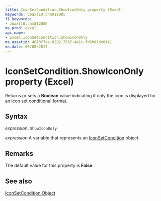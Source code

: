 ```yaml
---
title: IconSetCondition.ShowIconOnly property (Excel)
keywords: vbaxl10.chm812085
f1_keywords:
- vbaxl10.chm812085
ms.prod: excel
api_name:
- Excel.IconSetCondition.ShowIconOnly
ms.assetid: 4613f7ae-8282-755f-4a1c-fd6b01de0141
ms.date: 06/08/2017
---
```



# IconSetCondition.ShowIconOnly property (Excel)

Returns or sets a  **Boolean** value indicating if only the icon is displayed for an icon set conditional format.


## Syntax

 _expression_. `ShowIconOnly`

 _expression_ A variable that represents an [IconSetCondition](Excel.IconSetCondition.md) object.


## Remarks

The default value for this property is  **False** .


## See also


[IconSetCondition Object](Excel.IconSetCondition.md)


